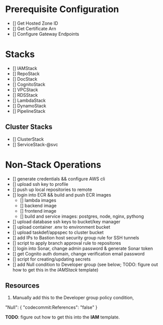 # Prerequisite Configuration
- [] Get Hosted Zone ID
- [] Get Certificate Arn
- [] Configure Gateway Endpoints

# Stacks

- [] IAMStack
- [] RepoStack
- [] DocStack
- [] CognitoStack
- [] VPCStack
- [] RDSStack
- [] LambdaStack
- [] DynamoStack
- [] PipelineStack

## Cluster Stacks
- [] ClusterStack
- [] ServiceStack-@svc

# Non-Stack Operations

- [] generate credentials && configure AWS cli
- [] upload ssh key to profile
- [] push up local repositories to remote
- [] login into ECR && build and push ECR images
    - [] lambda images
    - [] backend image
    - [] frontend image
    - [] build and service images: postgres, node, nginx, pythong
- [] upload database ssh keys to bucket/key manager
- [] upload container .env to environment bucket
- [] upload taskdef/appspec to cluster bucket
- [] add IPs to Bastion host security group rule for SSH tunnels
- [] script to apply branch approval rule to repositores
- [] login into Sonar, change admin password & generate Sonar token
- [] get Cognito auth domain, change verification email password
- [] script for creating/updating secrets
- [] add Null condition to Developer group (see below; TODO: figure out how to get this in the *IAMStack* template)

## Resources

1. Manually add this to the Developer group policy condition,

"Null": {
    "codecommit:References": "false"
}

**TODO**: figure out how to get this into the **IAM** template.